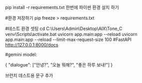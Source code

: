 pip install -r requirements.txt 한번에 파이썬 환경 설치 하기

#환경 저장하기
pip freeze > requirements.txt

#테스트 환경 셋팅
cd C:\Users\Admin\Desktop\AIX\Tone_C
venv\Scripts\activate.bat
uvicorn app.main:app --reload
uvicorn app.main:app --reload --limit-max-request-size 100
#FastAPI
http://127.0.0.1:8000/docs

#gemini model:

{
  "dialogue": ["안녕?", "오늘 뭐해?", "좋은 하루 보내!"]
}

브런치 데스트용 문구 추가
